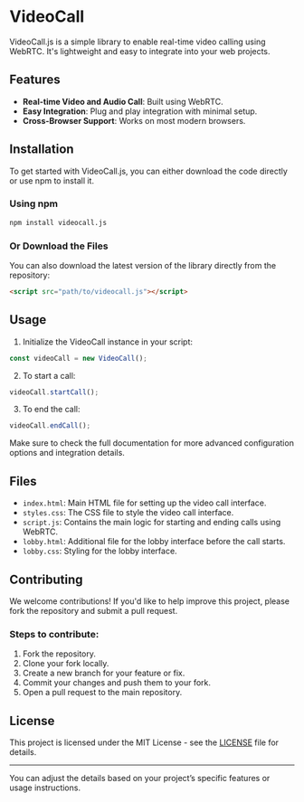 
# VideoCall

VideoCall.js is a simple library to enable real-time video calling using WebRTC. It's lightweight and easy to integrate into your web projects.

## Features

- **Real-time Video and Audio Call**: Built using WebRTC.
- **Easy Integration**: Plug and play integration with minimal setup.
- **Cross-Browser Support**: Works on most modern browsers.

## Installation

To get started with VideoCall.js, you can either download the code directly or use npm to install it.

### Using npm

```bash
npm install videocall.js
```

### Or Download the Files

You can also download the latest version of the library directly from the repository:

```html
<script src="path/to/videocall.js"></script>
```

## Usage

1. Initialize the VideoCall instance in your script:

```javascript
const videoCall = new VideoCall();
```

2. To start a call:

```javascript
videoCall.startCall();
```

3. To end the call:

```javascript
videoCall.endCall();
```

Make sure to check the full documentation for more advanced configuration options and integration details.

## Files

- `index.html`: Main HTML file for setting up the video call interface.
- `styles.css`: The CSS file to style the video call interface.
- `script.js`: Contains the main logic for starting and ending calls using WebRTC.
- `lobby.html`: Additional file for the lobby interface before the call starts.
- `lobby.css`: Styling for the lobby interface.

## Contributing

We welcome contributions! If you'd like to help improve this project, please fork the repository and submit a pull request.

### Steps to contribute:

1. Fork the repository.
2. Clone your fork locally.
3. Create a new branch for your feature or fix.
4. Commit your changes and push them to your fork.
5. Open a pull request to the main repository.

## License

This project is licensed under the MIT License - see the [LICENSE](LICENSE) file for details.

---

You can adjust the details based on your project’s specific features or usage instructions.

